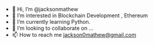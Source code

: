 - 👋 Hi, I’m @jacksonmathew
- 👀 I’m interested in Blockchain Development , Ethereum
- 🌱 I’m currently learning Python.
- 💞️ I’m looking to collaborate on ...
- 📫 How to reach me jackson0mathew@gmail.com

<!---
jacksonmathew/jacksonmathew is a ✨ special ✨ repository because its `README.md` (this file) appears on your GitHub profile.
You can click the Preview link to take a look at your changes.
--->

